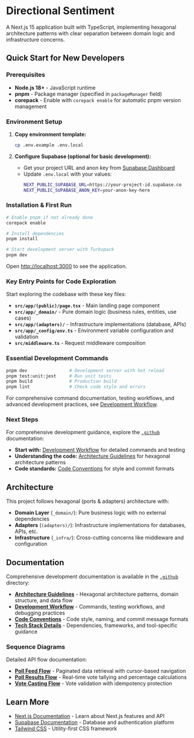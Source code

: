 # Directional Sentiment

A Next.js 15 application built with TypeScript, implementing hexagonal architecture patterns with clear separation between domain logic and infrastructure concerns.

## Quick Start for New Developers

### Prerequisites

- **Node.js 18+** - JavaScript runtime
- **pnpm** - Package manager (specified in `packageManager` field)
- **corepack** - Enable with `corepack enable` for automatic pnpm version management

### Environment Setup

1. **Copy environment template:**

   ```bash
   cp .env.example .env.local
   ```

2. **Configure Supabase (optional for basic development):**
   - Get your project URL and anon key from [Supabase Dashboard](https://supabase.com/dashboard)
   - Update `.env.local` with your values:
     ```bash
     NEXT_PUBLIC_SUPABASE_URL=https://your-project-id.supabase.co
     NEXT_PUBLIC_SUPABASE_ANON_KEY=your-anon-key-here
     ```

### Installation & First Run

```bash
# Enable pnpm if not already done
corepack enable

# Install dependencies
pnpm install

# Start development server with Turbopack
pnpm dev
```

Open [http://localhost:3000](http://localhost:3000) to see the application.

### Key Entry Points for Code Exploration

Start exploring the codebase with these key files:

- **`src/app/(public)/page.tsx`** - Main landing page component
- **`src/app/_domain/`** - Pure domain logic (business rules, entities, use cases)
- **`src/app/(adapters)/`** - Infrastructure implementations (database, APIs)
- **`src/app/_config/env.ts`** - Environment variable configuration and validation
- **`src/middleware.ts`** - Request middleware composition

### Essential Development Commands

```bash
pnpm dev                # Development server with hot reload
pnpm test:unit:jest     # Run unit tests
pnpm build              # Production build
pnpm lint               # Check code style and errors
```

For comprehensive command documentation, testing workflows, and advanced development practices, see [Development Workflow](.github/development.md).

### Next Steps

For comprehensive development guidance, explore the [`.github`](.github/) documentation:

- **Start with:** [Development Workflow](.github/development.md) for detailed commands and testing
- **Understanding the code:** [Architecture Guidelines](.github/architecture.md) for hexagonal architecture patterns
- **Code standards:** [Code Conventions](.github/conventions.md) for style and commit formats

## Architecture

This project follows hexagonal (ports & adapters) architecture with:

- **Domain Layer** (`_domain/`): Pure business logic with no external dependencies
- **Adapters** (`(adapters)/`): Infrastructure implementations for databases, APIs, etc.
- **Infrastructure** (`_infra/`): Cross-cutting concerns like middleware and configuration

## Documentation

Comprehensive development documentation is available in the [`.github`](.github/) directory:

- **[Architecture Guidelines](.github/architecture.md)** - Hexagonal architecture patterns, domain structure, and data flow
- **[Development Workflow](.github/development.md)** - Commands, testing workflows, and debugging practices
- **[Code Conventions](.github/conventions.md)** - Code style, naming, and commit message formats
- **[Tech Stack Details](.github/tech-stack.md)** - Dependencies, frameworks, and tool-specific guidance

### Sequence Diagrams

Detailed API flow documentation:

- **[Poll Feed Flow](.github/sequence-diagrams/get-poll-feed.md)** - Paginated data retrieval with cursor-based navigation
- **[Poll Results Flow](.github/sequence-diagrams/get-poll-results.md)** - Real-time vote tallying and percentage calculations
- **[Vote Casting Flow](.github/sequence-diagrams/cast-vote.md)** - Vote validation with idempotency protection

## Learn More

- [Next.js Documentation](https://nextjs.org/docs) - Learn about Next.js features and API
- [Supabase Documentation](https://supabase.com/docs) - Database and authentication platform
- [Tailwind CSS](https://tailwindcss.com/docs) - Utility-first CSS framework
